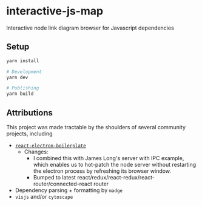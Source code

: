 # interactive-js-map

Interactive node link diagram browser for Javascript dependencies

## Setup

```bash
yarn install

# Development
yarn dev

# Publishing
yarn build
```

## Attributions

This project was made tractable by the shoulders of several community projects, including

- [`react-electron-boilerplate`](https://github.com/electron-react-boilerplate)
  - Changes:
    - I combined this with James Long's server with IPC example, which enables us to hot-patch the node server without restarting the electron process by refreshing its browser window.
    - Bumped to latest react/redux/react-redux/react-router/connected-react router
- Dependency parsing + formatting by `madge`
- `visjs` and/or `cytoscape`
